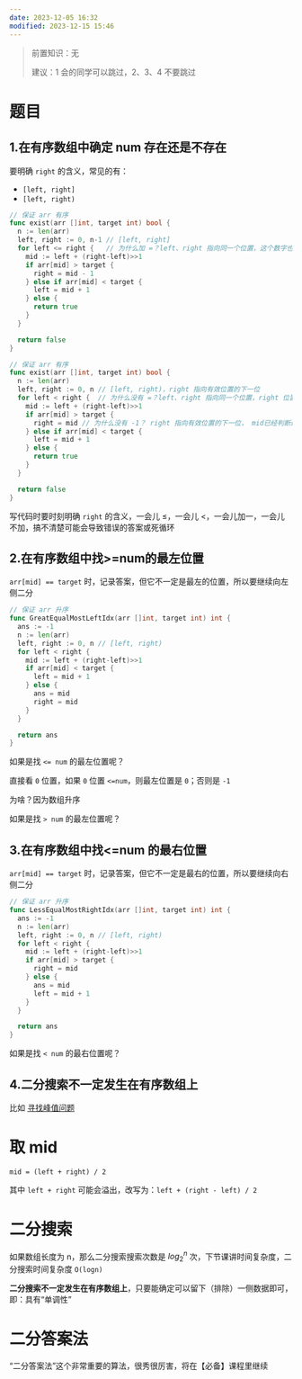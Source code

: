 ```yaml
---
date: 2023-12-05 16:32
modified: 2023-12-15 15:46
---
```

>前置知识：无
>
>建议：1 会的同学可以跳过，2、3、4 不要跳过

# 题目
## 1.在有序数组中确定 num 存在还是不存在

要明确 `right` 的含义，常见的有：
- `[left, right]`
- `[left, right)`

```go
// 保证 arr 有序
func exist(arr []int, target int) bool {
  n := len(arr)
  left, right := 0, n-1 // [left, right]
  for left <= right {   // 为什么加 =？left、right 指向同一个位置，这个数字也要考虑
    mid := left + (right-left)>>1
    if arr[mid] > target {
      right = mid - 1
    } else if arr[mid] < target {
      left = mid + 1
    } else {
      return true
    }
  }

  return false
}
```

```go
// 保证 arr 有序
func exist(arr []int, target int) bool {
  n := len(arr)
  left, right := 0, n // [left, right)，right 指向有效位置的下一位
  for left < right {  // 为什么没有 =？left、right 指向同一个位置，right 位置无效，这个数字无效
    mid := left + (right-left)>>1
    if arr[mid] > target {
      right = mid // 为什么没有 -1？ right 指向有效位置的下一位， mid已经判断过了——无效
    } else if arr[mid] < target {
      left = mid + 1
    } else {
      return true
    }
  }

  return false
}
```

写代码时要时刻明确 `right` 的含义，一会儿 $\leq$，一会儿 $\lt$，一会儿加一，一会儿不加，搞不清楚可能会导致错误的答案或死循环

## 2.在有序数组中找>=num的最左位置

`arr[mid] == target` 时，记录答案，但它不一定是最左的位置，所以要继续向左侧二分

```go
// 保证 arr 升序
func GreatEqualMostLeftIdx(arr []int, target int) int {
  ans := -1
  n := len(arr)
  left, right := 0, n // [left, right)
  for left < right {
    mid := left + (right-left)>>1
    if arr[mid] < target {
      left = mid + 1
    } else {
      ans = mid
      right = mid
    }
  }

  return ans
}
```

如果是找 `<= num` 的最左位置呢？

直接看 `0` 位置，如果 `0` 位置 `<=num`，则最左位置是 `0`；否则是 `-1`

为啥？因为数组升序

如果是找 `> num` 的最左位置呢？

## 3.在有序数组中找<=num 的最右位置

`arr[mid] == target` 时，记录答案，但它不一定是最右的位置，所以要继续向右侧二分

```go
// 保证 arr 升序
func LessEqualMostRightIdx(arr []int, target int) int {
  ans := -1
  n := len(arr)
  left, right := 0, n // [left, right)
  for left < right {
    mid := left + (right-left)>>1
    if arr[mid] > target {
      right = mid
    } else {
      ans = mid
      left = mid + 1
    }
  }

  return ans
}
```

如果是找 `< num` 的最右位置呢？

## 4.二分搜索不一定发生在有序数组上

比如 [寻找峰值问题](https://leetcode.cn/problems/find-peak-element/description/)

# 取 mid

`mid = (left + right) / 2`

其中 `left + right` 可能会溢出，改写为：`left + (right - left) / 2`

# 二分搜索

如果数组长度为 n，那么二分搜索搜索次数是 $log_2^n$ 次，下节课讲时间复杂度，二分搜索时间复杂度  `O(logn)`

**二分搜索不一定发生在有序数组上**，只要能确定可以留下（排除）一侧数据即可，即：具有“单调性”

# 二分答案法

“二分答案法”这个非常重要的算法，很秀很厉害，将在【必备】课程里继续
